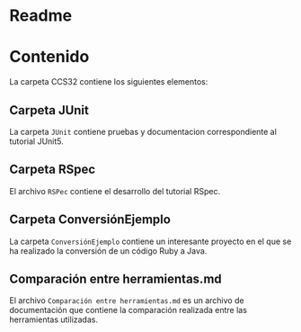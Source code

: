 # Readme


# Contenido

La carpeta CCS32 contiene los siguientes elementos:

## Carpeta JUnit

La carpeta `JUnit` contiene pruebas y documentacion correspondiente al tutorial JUnit5.

## Carpeta RSpec

El archivo `RSPec` contiene el desarrollo del tutorial RSpec.

## Carpeta ConversiónEjemplo

La carpeta `ConversiónEjemplo` contiene un interesante proyecto en el que se ha realizado la conversión de un código Ruby a Java.

## Comparación entre herramientas.md

El archivo `Comparación entre herramientas.md` es un archivo de documentación que contiene la comparación realizada entre las herramientas utilizadas.
